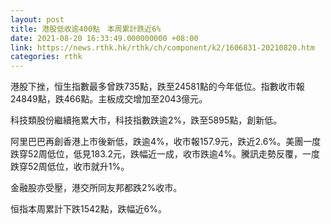 ```yaml
---
layout: post
title: 港股低收逾400點　本周累計跌近6%
date: 2021-08-20 16:33:49.000000000 +08:00
link: https://news.rthk.hk/rthk/ch/component/k2/1606831-20210820.htm
categories: rthk
---
```


港股下挫，恒生指數最多曾跌735點，跌至24581點的今年低位。指數收市報24849點，跌466點。主板成交增加至2043億元。

科技類股份繼續拖累大市，科技指數跌逾2%，跌至5895點，創新低。

阿里巴巴再創香港上市後新低，跌逾4%，收市報157.9元，跌近2.6%。美團一度跌穿52周低位，低見183.2元，跌幅近一成，收市跌逾4%。騰訊走勢反覆，一度跌穿52周低位，收市就升1%。

金融股亦受壓，港交所同友邦都跌2%收市。

恒指本周累計下跌1542點，跌幅近6%。
